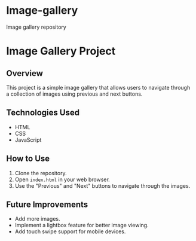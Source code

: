 # Image-gallery
Image gallery repository
# Image Gallery Project

## Overview
This project is a simple image gallery that allows users to navigate through a collection of images using previous and next buttons.

## Technologies Used
- HTML
- CSS
- JavaScript

## How to Use
1. Clone the repository.
2. Open `index.html` in your web browser.
3. Use the "Previous" and "Next" buttons to navigate through the images.

## Future Improvements
- Add more images.
- Implement a lightbox feature for better image viewing.
- Add touch swipe support for mobile devices.
